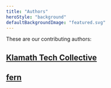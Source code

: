 ```yaml
---
title: "Authors"
heroStyle: "background"
defaultBackgroundImage: "featured.svg"
---
```


These are our contributing authors:

## [Klamath Tech Collective](/authors/collective/)
## [fern](/authors/fern/)
